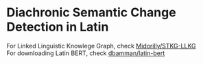 # Diachronic Semantic Change Detection in Latin

For Linked Linguistic Knowlege Graph, check [Midorilly/STKG-LLKG](https://github.com/Midorilly/STKG-LLKG)  
For downloading Latin BERT, check [dbamman/latin-bert](https://github.com/dbamman/latin-bert)